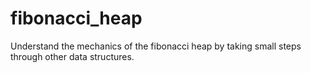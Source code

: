 # fibonacci_heap
Understand the mechanics of the fibonacci heap by taking small steps through other data structures.
